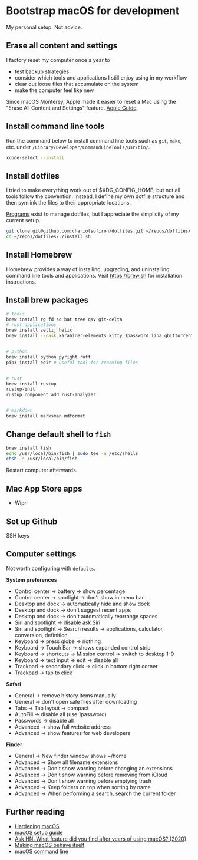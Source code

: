# Bootstrap macOS for development

My personal setup. Not advice.

## Erase all content and settings

I factory reset my computer once a year to

- test backup strategies
- consider which tools and applications I still enjoy using in my workflow
- clear out loose files that accumulate on the system
- make the computer feel like new

Since macOS Monterey, Apple made it easier to reset a Mac using the "Erase All Content and Settings" feature. [Apple Guide](https://support.apple.com/en-ca/HT212749).


## Install command line tools

Run the command below to install command line tools such as `git`, `make`, etc. under `/Library/Developer/CommandLineTools/usr/bin/`.

```bash
xcode-select --install
```


## Install dotfiles

I tried to make everything work out of $XDG_CONFIG_HOME, but not all tools follow the convention. Instead, I define my own dotfile structure and then symlink the files to their appropriate locations.

[Programs](https://wiki.archlinux.org/title/Dotfiles#Tools) exist to manage dotfiles, but I appreciate the simplicity of my current setup.

```bash
git clone git@github.com:chariotsofiron/dotfiles.git ~/repos/dotfiles/
cd ~/repos/dotfiles/./install.sh
```

## Install Homebrew

Homebrew provides a way of installing, upgrading, and uninstalling command line tools and applications. Visit https://brew.sh for installation instructions.


## Install brew packages

```bash
# tools
brew install rg fd sd bat tree qsv git-delta
# rust applications
brew install zellij helix
brew install --cask karabiner-elements kitty 1password iina qbittorrent ogdesign-eagle orion


# python
brew install python pyright ruff
pip3 install edir # useful tool for renaming files


# rust
brew install rustup
rustup-init
rustup component add rust-analyzer


# markdown
brew install marksman mdformat
```

## Change default shell to `fish`

```bash
brew install fish
echo /usr/local/bin/fish | sudo tee -a /etc/shells
chsh -s /usr/local/bin/fish
````

Restart computer afterwards.


## Mac App Store apps

- Wipr



## Set up Github

SSH keys


## Computer settings

Not worth configuring with `defaults`.

**System preferences**

- Control center -> battery -> show percentage
- Control center -> spotlight -> don't show in menu bar
- Desktop and dock -> automatically hide and show dock
- Desktop and dock -> don't suggest recent apps
- Desktop and dock -> don't automatically rearrange spaces
- Siri and spotlight -> disable ask Siri
- Siri and spotlight -> Search results -> applications, calculator, conversion, definition
- Keyboard -> press globe -> nothing
- Keyboard -> Touch Bar -> shows expanded control strip
- Keyboard -> shortcuts -> Mission control -> switch to desktop 1-9
- Keyboard -> text input -> edit -> disable all
- Trackpad -> secondary click -> click in bottom right corner
- Trackpad -> tap to click

**Safari**

- General -> remove history items manually
- General -> don't open safe files after downloading
- Tabs -> Tab layout -> compact
- AutoFill -> disable all (use 1password)
- Passwords -> disable all
- Advanced -> show full website address
- Advanced -> show features for web developers

**Finder**

- General -> New finder window shows ~/home
- Advanced -> Show all filename extensions
- Advanced -> Don't show warning before changing an extensions
- Advanced -> Don't show warning before removing from iCloud
- Advanced -> Don't show warning before emptying trash
- Advanced -> Keep folders on top when sorting by name
- Advanced -> When performing a search, search the current folder


## Further reading

- [Hardening macOS](https://www.bejarano.io/hardening-macos/)
- [macOS setup guide](https://sourabhbajaj.com/mac-setup/)
- [Ask HN: What feature did you find after years of using macOS? (2020)](https://news.ycombinator.com/item?id=24091707)
- [Making macOS behave itself](https://danmackinlay.name/notebook/macos_hacks.html)
- [macOS command line](https://git.herrbischoff.com/awesome-macos-command-line/about/)

